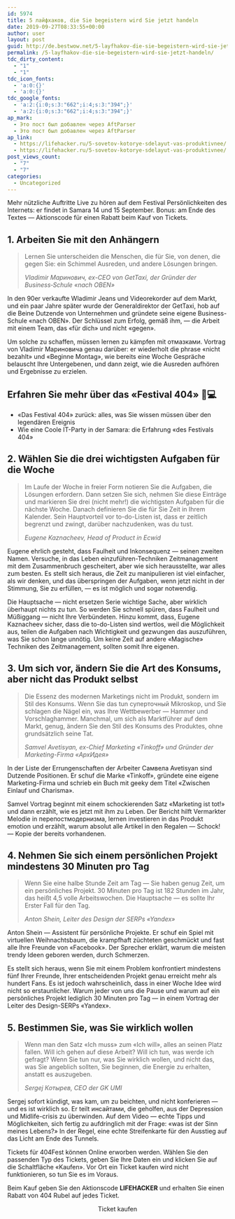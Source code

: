 ```yaml
---
id: 5974
title: 5 лайфхаков, die Sie begeistern wird Sie jetzt handeln
date: 2019-09-27T08:33:55+00:00
author: user
layout: post
guid: http://de.bestwow.net/5-layfhakov-die-sie-begeistern-wird-sie-jetzt-handeln/
permalink: /5-layfhakov-die-sie-begeistern-wird-sie-jetzt-handeln/
tdc_dirty_content:
  - "1"
  - "1"
tdc_icon_fonts:
  - 'a:0:{}'
  - 'a:0:{}'
tdc_google_fonts:
  - 'a:2:{i:0;s:3:"662";i:4;s:3:"394";}'
  - 'a:2:{i:0;s:3:"662";i:4;s:3:"394";}'
ap_mark:
  - Это пост был добавлен через AftParser
  - Это пост был добавлен через AftParser
ap_link:
  - https://lifehacker.ru/5-sovetov-kotorye-sdelayut-vas-produktivnee/
  - https://lifehacker.ru/5-sovetov-kotorye-sdelayut-vas-produktivnee/
post_views_count:
  - "7"
  - "7"
categories:
  - Uncategorized
---
```

<div>
  Mehr nützliche Auftritte Live zu hören auf dem Festival Persönlichkeiten des Internets: er findet in Samara 14 und 15 September. Bonus: am Ende des Textes — Aktionscode für einen Rabatt beim Kauf von Tickets.
</div>

## 1. Arbeiten Sie mit den Anhängern

> <div>
>   <p>
>     Lernen Sie unterscheiden die Menschen, die für Sie, von denen, die gegen Sie: ein Schimmel Ausreden, und andere Lösungen bringen.
>   </p></p>
> </div>
> 
> _Vladimir Маринович, ex-CEO von GetTaxi, der Gründer der Business‑Schule «nach OBEN»_

In den 90er verkaufte Wladimir Jeans und Videorekorder auf dem Markt, und ein paar Jahre später wurde der Generaldirektor der GetTaxi, hob auf die Beine Dutzende von Unternehmen und gründete seine eigene Business-Schule «nach OBEN». Der Schlüssel zum Erfolg, gemäß ihm, — die Arbeit mit einem Team, das «für dich» und nicht «gegen».

Um solche zu schaffen, müssen lernen zu kämpfen mit отмазками. Vortrag von Vladimir Мариновича genau darüber: er wiederholt die phrase «nicht bezahlt» und «Beginne Montag», wie bereits eine Woche Gespräche belauscht Ihre Untergebenen, und dann zeigt, wie die Ausreden aufhören und Ergebnisse zu erzielen.

<div>
  <h2 class="read-also__title">
    <span>Erfahren Sie mehr über das «Festival 404»</span> <span>👨💻 </span>
  </h2>
  
  <ul class="read-also__list">
    <li>
      «Das Festival 404» zurück: alles, was Sie wissen müssen über den legendären Ereignis
    </li>
    <li>
      Wie eine Coole IT-Party in der Samara: die Erfahrung «des Festivals 404»
    </li>
  </ul>
</div>

## 2. Wählen Sie die drei wichtigsten Aufgaben für die Woche

> <div>
>   <p>
>     Im Laufe der Woche in freier Form notieren Sie die Aufgaben, die Lösungen erfordern. Dann setzen Sie sich, nehmen Sie diese Einträge und markieren Sie drei (nicht mehr!) die wichtigsten Aufgaben für die nächste Woche. Danach definieren Sie die für Sie Zeit in Ihrem Kalender. Sein Hauptvorteil vor to-do-Listen ist, dass er zeitlich begrenzt und zwingt, darüber nachzudenken, was du tust.
>   </p></p>
> </div>
> 
> _Eugene Kaznacheev, Head of Product in Ecwid_

Eugene ehrlich gesteht, dass Faulheit und Inkonsequenz — seinen zweiten Namen. Versuche, in das Leben einzuführen-Techniken Zeitmanagement mit dem Zusammenbruch gescheitert, aber wie sich herausstellte, war alles zum besten. Es stellt sich heraus, die Zeit zu manipulieren ist viel einfacher, als wir denken, und das überspringen der Aufgaben, wenn jetzt nicht in der Stimmung, Sie zu erfüllen, — es ist möglich und sogar notwendig.

Die Hauptsache — nicht ersetzen Serie wichtige Sache, aber wirklich überhaupt nichts zu tun. So werden Sie schnell spüren, dass Faulheit und Müßiggang — nicht Ihre Verbündeten. Hinzu kommt, dass, Eugene Kaznacheev sicher, dass die to-do-Listen sind wertlos, weil die Möglichkeit aus, teilen die Aufgaben nach Wichtigkeit und gezwungen das auszuführen, was Sie schon lange unnötig. Um keine Zeit auf andere «Magische» Techniken des Zeitmanagement, sollten somit Ihre eigenen.

## 3. Um sich vor, ändern Sie die Art des Konsums, aber nicht das Produkt selbst

> <div>
>   <p>
>     Die Essenz des modernen Marketings nicht im Produkt, sondern im Stil des Konsums. Wenn Sie das tun суперточный Mikroskop, und Sie schlagen die Nägel ein, was Ihre Wettbewerber — Hammer und Vorschlaghammer. Manchmal, um sich als Marktführer auf dem Markt, genug, ändern Sie den Stil des Konsums des Produktes, ohne grundsätzlich seine Tat.
>   </p></p>
> </div>
> 
> _Samvel Avetisyan, ex-Chief Marketing «Tinkoff» und Gründer der Marketing-Firma «АрхИдея»_

In der Liste der Errungenschaften der Arbeiter Самвела Avetisyan sind Dutzende Positionen. Er schuf die Marke «Tinkoff», gründete eine eigene Marketing-Firma und schrieb ein Buch mit geeky dem Titel «Zwischen Einlauf und Charisma».

Samvel Vortrag beginnt mit einem schockierenden Satz «Marketing ist tot!» und dann erzählt, wie es jetzt mit ihm zu Leben. Der Bericht hilft Vermarkter Melodie in перепостмодернизма, lernen investieren in das Produkt emotion und erzählt, warum absolut alle Artikel in den Regalen — Schock! — Kopie der bereits vorhandenen.

## 4. Nehmen Sie sich einem persönlichen Projekt mindestens 30 Minuten pro Tag

> <div>
>   <p>
>     Wenn Sie eine halbe Stunde Zeit am Tag — Sie haben genug Zeit, um ein persönliches Projekt. 30 Minuten pro Tag ist 182 Stunden im Jahr, das heißt 4,5 volle Arbeitswochen. Die Hauptsache — es sollte Ihr Erster Fall für den Tag.
>   </p></p>
> </div>
> 
> _Anton Shein, Leiter des Design der SERPs «Yandex»_

Anton Shein — Assistent für persönliche Projekte. Er schuf ein Spiel mit virtuellen Weihnachtsbaum, die krampfhaft züchteten geschmückt und fast alle Ihre Freunde von «Facebook». Der Sprecher erklärt, warum die meisten trendy Ideen geboren werden, durch Schmerzen.

Es stellt sich heraus, wenn Sie mit einem Problem konfrontiert mindestens fünf Ihrer Freunde, Ihrer entscheidenden Projekt genau erreicht mehr als hundert Fans. Es ist jedoch wahrscheinlich, dass in einer Woche Idee wird nicht so erstaunlicher. Warum jeder von uns die Pause und warum auf ein persönliches Projekt lediglich 30 Minuten pro Tag — in einem Vortrag der Leiter des Design-SERPs «Yandex».

## 5. Bestimmen Sie, was Sie wirklich wollen

> <div>
>   <p>
>     Wenn man den Satz «Ich muss» zum «Ich will», alles an seinen Platz fallen. Will ich gehen auf diese Arbeit? Will ich tun, was werde ich gefragt? Wenn Sie tun nur, was Sie wirklich wollen, und nicht das, was Sie angeblich sollten, Sie beginnen, die Energie zu erhalten, anstatt es auszugeben.
>   </p></p>
> </div>
> 
> _Sergej Котырев, CEO der GK UMI_

Sergej sofort kündigt, was kam, um zu beichten, und nicht konferieren — und es ist wirklich so. Er teilt инсайтами, die geholfen, aus der Depression und Midlife-crisis zu überwinden. Auf dem Video — echte Tipps und Möglichkeiten, sich fertig zu aufdringlich mit der Frage: «was ist der Sinn meines Lebens?» In der Regel, eine echte Streifenkarte für den Ausstieg auf das Licht am Ende des Tunnels.

Tickets für 404Fest können Online erworben werden. Wählen Sie den passenden Typ des Tickets, geben Sie Ihre Daten ein und klicken Sie auf die Schaltfläche «Kaufen». Vor Ort ein Ticket kaufen wird nicht funktionieren, so tun Sie es im Voraus.

<div>
  Beim Kauf geben Sie den Aktionscode <strong>LIFEHACKER</strong> und erhalten Sie einen Rabatt von 404 Rubel auf jedes Ticket.
</div>

<p style="text-align: center">
  <span>Ticket kaufen</span>
</p>